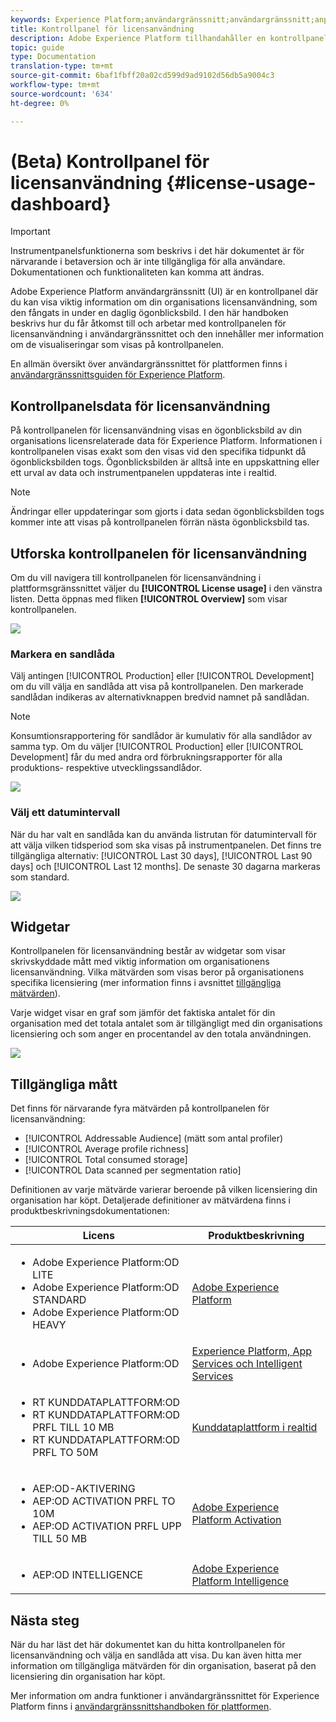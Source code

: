 ```yaml
---
keywords: Experience Platform;användargränssnitt;användargränssnitt;anpassning;kontrollpanel för licensanvändning;kontrollpanel;licensanvändning;berättigande;förbrukning
title: Kontrollpanel för licensanvändning
description: Adobe Experience Platform tillhandahåller en kontrollpanel där du kan visa viktig information om din organisations licensanvändning.
topic: guide
type: Documentation
translation-type: tm+mt
source-git-commit: 6baf1fbff20a02cd599d9ad9102d56db5a9004c3
workflow-type: tm+mt
source-wordcount: '634'
ht-degree: 0%

---
```



# (Beta) Kontrollpanel för licensanvändning {#license-usage-dashboard}

>[!IMPORTANT]
>
>Instrumentpanelsfunktionerna som beskrivs i det här dokumentet är för närvarande i betaversion och är inte tillgängliga för alla användare. Dokumentationen och funktionaliteten kan komma att ändras.

Adobe Experience Platform användargränssnitt (UI) är en kontrollpanel där du kan visa viktig information om din organisations licensanvändning, som den fångats in under en daglig ögonblicksbild. I den här handboken beskrivs hur du får åtkomst till och arbetar med kontrollpanelen för licensanvändning i användargränssnittet och den innehåller mer information om de visualiseringar som visas på kontrollpanelen.

En allmän översikt över användargränssnittet för plattformen finns i [användargränssnittsguiden för Experience Platform](../../landing/ui-guide.md).

## Kontrollpanelsdata för licensanvändning

På kontrollpanelen för licensanvändning visas en ögonblicksbild av din organisations licensrelaterade data för Experience Platform. Informationen i kontrollpanelen visas exakt som den visas vid den specifika tidpunkt då ögonblicksbilden togs. Ögonblicksbilden är alltså inte en uppskattning eller ett urval av data och instrumentpanelen uppdateras inte i realtid.

>[!NOTE]
>
>Ändringar eller uppdateringar som gjorts i data sedan ögonblicksbilden togs kommer inte att visas på kontrollpanelen förrän nästa ögonblicksbild tas.

## Utforska kontrollpanelen för licensanvändning

Om du vill navigera till kontrollpanelen för licensanvändning i plattformsgränssnittet väljer du **[!UICONTROL License usage]** i den vänstra listen. Detta öppnas med fliken **[!UICONTROL Overview]** som visar kontrollpanelen.

![](../images/license-usage/dashboard-overview.png)

### Markera en sandlåda

Välj antingen [!UICONTROL Production] eller [!UICONTROL Development] om du vill välja en sandlåda att visa på kontrollpanelen. Den markerade sandlådan indikeras av alternativknappen bredvid namnet på sandlådan.

>[!NOTE]
>
>Konsumtionsrapportering för sandlådor är kumulativ för alla sandlådor av samma typ. Om du väljer [!UICONTROL Production] eller [!UICONTROL Development] får du med andra ord förbrukningsrapporter för alla produktions- respektive utvecklingssandlådor.

![](../images/license-usage/select-sandbox.png)

### Välj ett datumintervall

När du har valt en sandlåda kan du använda listrutan för datumintervall för att välja vilken tidsperiod som ska visas på instrumentpanelen. Det finns tre tillgängliga alternativ: [!UICONTROL Last 30 days], [!UICONTROL Last 90 days] och [!UICONTROL Last 12 months]. De senaste 30 dagarna markeras som standard.

![](../images/license-usage/select-date-range.png)

## Widgetar

Kontrollpanelen för licensanvändning består av widgetar som visar skrivskyddade mått med viktig information om organisationens licensanvändning. Vilka mätvärden som visas beror på organisationens specifika licensiering (mer information finns i avsnittet [tillgängliga mätvärden](#available-metrics)).

Varje widget visar en graf som jämför det faktiska antalet för din organisation med det totala antalet som är tillgängligt med din organisations licensiering och som anger en procentandel av den totala användningen.

![](../images/license-usage/widgets.png)

## Tillgängliga mått

Det finns för närvarande fyra mätvärden på kontrollpanelen för licensanvändning:

* [!UICONTROL Addressable Audience] (mätt som antal profiler)
* [!UICONTROL Average profile richness]
* [!UICONTROL Total consumed storage]
* [!UICONTROL Data scanned per segmentation ratio]

Definitionen av varje mätvärde varierar beroende på vilken licensiering din organisation har köpt. Detaljerade definitioner av mätvärdena finns i produktbeskrivningsdokumentationen:

| Licens | Produktbeskrivning |
|---|---|
| <ul><li>Adobe Experience Platform:OD LITE</li><li>Adobe Experience Platform:OD STANDARD</li><li>Adobe Experience Platform:OD HEAVY</li></ul> | [Adobe Experience Platform](https://helpx.adobe.com/legal/product-descriptions/adobe-experience-platform.html) |
| <ul><li>Adobe Experience Platform:OD</li></ul> | [Experience Platform, App Services och Intelligent Services](https://helpx.adobe.com/legal/product-descriptions/exp-platform-app-svcs.html) |
| <ul><li>RT KUNDDATAPLATTFORM:OD</li><li>RT KUNDDATAPLATTFORM:OD PRFL TILL 10 MB</li><li>RT KUNDDATAPLATTFORM:OD PRFL TO 50M</li></ul> | [Kunddataplattform i realtid](https://helpx.adobe.com/legal/product-descriptions/real-time-customer-data-platform.html) |
| <ul><li>AEP:OD-AKTIVERING</li><li>AEP:OD ACTIVATION PRFL TO 10M</li><li>AEP:OD ACTIVATION PRFL UPP TILL 50 MB</li></ul> | [Adobe Experience Platform Activation](https://helpx.adobe.com/legal/product-descriptions/adobe-experience-platform0.html) |
| <ul><li>AEP:OD INTELLIGENCE</li></ul> | [Adobe Experience Platform Intelligence](https://helpx.adobe.com/legal/product-descriptions/adobe-experience-platform-intelligence---product-description.html) |

## Nästa steg

När du har läst det här dokumentet kan du hitta kontrollpanelen för licensanvändning och välja en sandlåda att visa. Du kan även hitta mer information om tillgängliga mätvärden för din organisation, baserat på den licensiering din organisation har köpt.

Mer information om andra funktioner i användargränssnittet för Experience Platform finns i [användargränssnittshandboken för plattformen](../../landing/ui-guide.md).